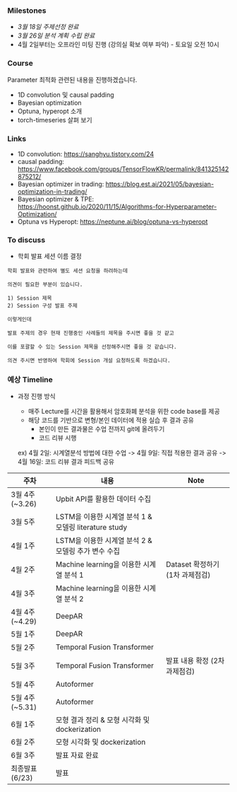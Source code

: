 ### Milestones

  - *3월 18일 주제선정 완료*
  - *3월 26일 분석 계획 수립 완료*
  - 4월 2일부터는 오프라인 미팅 진행 (강의실 확보 여부 파악) - 토요일 오전 10시


### Course

Parameter 최적화 관련된 내용을 진행하겠습니다.
  - 1D convolution 및 causal padding
  - Bayesian optimization
  - Optuna, hyperopt 소개
  - torch-timeseries 살펴 보기

### Links
  - 1D convolution: https://sanghyu.tistory.com/24
  - causal padding: https://www.facebook.com/groups/TensorFlowKR/permalink/841325142875212/
  - Bayesian optimizer in trading: https://blog.est.ai/2021/05/bayesian-optimization-in-trading/
  - Bayesian optimizer & TPE: https://hoonst.github.io/2020/11/15/Algorithms-for-Hyperparameter-Optimization/
  - Optuna vs Hyperopt: https://neptune.ai/blog/optuna-vs-hyperopt

### To discuss
  - 학회 발표 세션 이름 결정
  
```
학회 발표와 관련하여 별도 세션 요청을 하려하는데

의견이 필요한 부분이 있습니다.

1) Session 제목
2) Session 구성 발표 주제

이렇게인데

발표 주제의 경우 현재 진행중인 사례들의 제목을 주시면 좋을 것 같고

이를 포괄할 수 있는 Session 제목을 선정해주시면 좋을 것 같습니다.

의견 주시면 반영하여 학회에 Session 개설 요청하도록 하겠습니다.
```

### 예상 Timeline

* 과정 진행 방식
  - 매주 Lecture를 시간을 활용해서 암호화폐 분석을 위한 code base를 제공
  - 해당 코드를 기반으로 변형/본인 데이터에 적용 실습 후 결과 공유
    - 본인이 만든 결과물은 수업 전까지 git에 올려두기
    - 코드 리뷰 시행
  
  ex) 4월 2일: 시계열분석 방법에 대한 수업 -> 4월 9일: 직접 적용한 결과 공유 -> 4월 16일: 코드 리뷰 결과 피드백 공유

| 주차 | 내용 | Note |
| ------------- | ------------- | ------------- |
| 3월 4주 (~3.26)  | Upbit API를 활용한 데이터 수집  | |
| 3월 5주  | LSTM을 이용한 시계열 분석 1 & 모델링 literature study | |
| 4월 1주  | LSTM을 이용한 시계열 분석 2 & 모델링 추가 변수 수집 | |
| 4월 2주  | Machine learning을 이용한 시계열 분석 1 | Dataset 확정하기 (1차 과제점검) |
| 4월 3주  | Machine learning을 이용한 시계열 분석 2 | |
| 4월 4주 (~4.29) | DeepAR | |
| 5월 1주  |  DeepAR | |
| 5월 2주  | Temporal Fusion Transformer | |
| 5월 3주  | Temporal Fusion Transformer | 발표 내용 확정 (2차 과제점검)  |
| 5월 4주  | Autoformer | |
| 5월 4주 (~5.31)  | Autoformer | |
| 6월 1주  | 모형 결과 정리 & 모형 시각화 및 dockerization| |
| 6월 2주  | 모형 시각화 및 dockerization | |
| 6월 3주  | 발표 자료 완료 | |
| 최종발표 (6/23)  | 발표 | |
